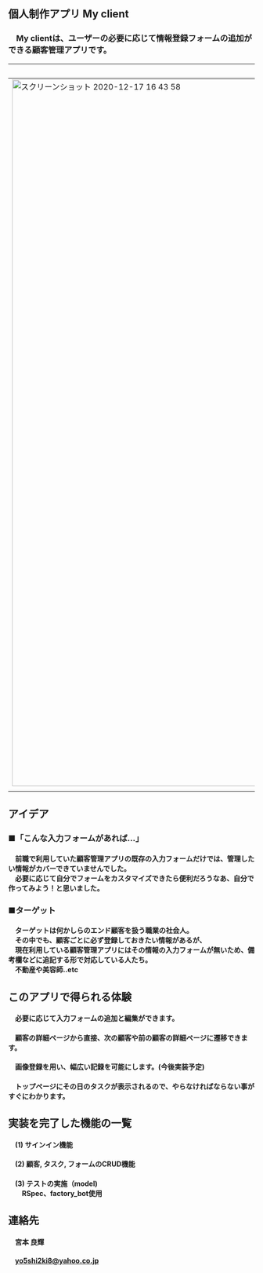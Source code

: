 ## 個人制作アプリ My client
  ### &emsp;My clientは、ユーザーの必要に応じて情報登録フォームの追加ができる顧客管理アプリです。
  | root |
  |------|
  |<img width="1440" alt="スクリーンショット 2020-12-17 16 43 58" src="https://user-images.githubusercontent.com/73294620/102458177-36dabe80-4087-11eb-93b2-a8e6fb1c37e4.png">|
  |      |



## アイデア
  ### ■「こんな入力フォームがあれば...」
   #### &emsp;前職で利用していた顧客管理アプリの既存の入力フォームだけでは、管理したい情報がカバーできていませんでした。<br>&emsp;必要に応じて自分でフォームをカスタマイズできたら便利だろうなあ、自分で作ってみよう！と思いました。
  ### ■ターゲット
   #### &emsp;ターゲットは何かしらのエンド顧客を扱う職業の社会人。<br>&emsp;その中でも、顧客ごとに必ず登録しておきたい情報があるが、<br>&emsp;現在利用している顧客管理アプリにはその情報の入力フォームが無いため、備考欄などに追記する形で対応している人たち。<br>&emsp;不動産や美容師..etc
 
## このアプリで得られる体験
  #### &emsp;必要に応じて入力フォームの追加と編集ができます。
  #### &emsp;顧客の詳細ページから直接、次の顧客や前の顧客の詳細ページに遷移できます。
  #### &emsp;画像登録を用い、幅広い記録を可能にします。(今後実装予定)
  #### &emsp;トップページにその日のタスクが表示されるので、やらなければならない事がすぐにわかります。

## 実装を完了した機能の一覧
  #### &emsp;(1) サインイン機能
  #### &emsp;(2) 顧客, タスク, フォームのCRUD機能
  #### &emsp;(3) テストの実施（model)<br>&emsp;&emsp;RSpec、factory_bot使用

## 連絡先
  #### &emsp;宮本 良輝
  #### &emsp;yo5shi2ki8@yahoo.co.jp